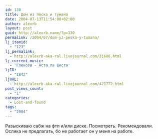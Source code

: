 ```yaml
---
id: 130
title: Дом из песка и тумана
date: 2004-07-13T11:54:00+02:00
author: alexrb
layout: post
guid: http://alexrb.name/?p=130
permalink: /2004/07/dom-yz-peska-y-tumana/
lj_itemid:
  - "123"
lj_permalink:
  - http://alexrb-aka-ral.livejournal.com/31606.html
lj_current_music:
  - 'Глюкоза - Аста ла Виста'
ljID:
  - "1842"
ljURL:
  - http://alexrb-aka-ral.livejournal.com/471772.html
post_views_count:
  - "1"
categories:
  - Lost-and-found
tags:
  - "2004"
---
```

Разыскиваю сабж на фтп и/или диске. Посмотреть. Рекомендовали.  
Ослика не предлагать, бо не работает он у меня на работе.
